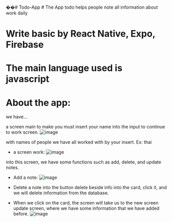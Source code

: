 ��#   T o d o - A p p 
 
 # The App todo helps people note all information about work daily 
# Write basic by React Native, Expo, Firebase
# The main language used is javascript

# About the app: 

we have...

a screen main to make you must insert your name into the input to continue to work screen.
![image](https://github.com/user-attachments/assets/474bfba5-706b-4f2f-b63c-edeb72a283bc)

with names of people we have all worked with by your insert. Ex: thai

- a screen work:
![image](https://github.com/user-attachments/assets/989564a6-266a-4d36-8195-ae65ffe406ed)

into this screen, we have some functions such as add, delete, and update notes.

+ Add a note:
  ![image](https://github.com/user-attachments/assets/f930d444-179b-4670-a822-27b6f12dad1e)

+ Delete a note into the button delete beside info into the card, click it, and we will delete information from the database.
+ When we click on the card, the screen will take us to the new screen update screen, where we have some information that we have added before.
  ![image](https://github.com/user-attachments/assets/0a26080d-f3b9-4d5b-a882-9df0d2b037b5)



